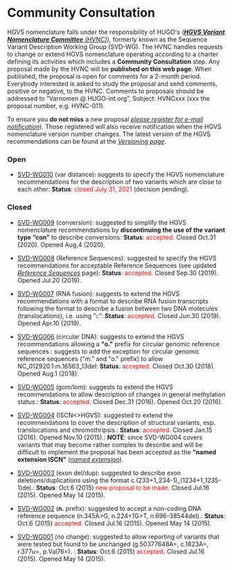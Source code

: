 # Community Consultation

HGVS nomenclature falls under the responsibility of HUGO's ([_**HGVS Variant Nomenclature Committee** (HVNC)_](/HVNC/)), formerly known as the Sequence Variant Description Working Group (SVD-WG). The HVNC handles requests to change or extend HGVS nomenclature operating according to a charter defining its activities which includes a **Community Consultation** step. Any proposal made by the HVNC will be **published on this web page**. When published, the proposal is open for comments for a 2-month period. Everybody interested is asked to study the proposal and send comments, positive or negative, to the HVNC. Comments to proposals should be addressed to “Varnomen @ HUGO-int.org”, Subject: HVNCxxx (xxx the proposal number, e.g. HVNC-011).

To ensure you **do not miss** a new proposal [_please register for e-mail notification_](/background/basics/)). Those registered will also receive notification when the HGVS nomenclature version number changes. The latest version of the HGVS recommendations can be found at the [_Versioning page_](/versioning/).

### Open

* [SVD-WG010](/background/consultation/SVD-WG010/) (var distance): suggests to specify the HGVS nomenclature recommendations for the description of two variants which are close to each other: **Status**: <font color="red">closed July 31, 2021</font> (decision pending).

### Closed

* [SVD-WG009](/background/consultation/SVD-WG009/) (conversion): suggested to simplify the HGVS nomenclature recommendations by **discontinuing the use of the variant type “con”** to describe conversions: **Status**: <font color="red">accepted</font>. Closed Oct.31 (2020). Opened Aug,4 (2020).

* [SVD-WG008](/background/consultation/SVD-WG008/) (Reference Sequences): suggested to specify the HGVS recommendations for acceptable Reference Sequences (see updated [_Reference Sequences_](/background/refseq/) page): **Status**: <font color="red">accepted</font>. Closed Sep.30 (2019). Opened Jul.20 (2019).

* [SVD-WG007](/background/consultation/SVD-WG007/) (RNA fusion): suggests to extend the HGVS recommendations with a format to describe RNA fusion transcripts following the format to describe a fusion between two DNA molecules (translocations), i.e. using ”::”: **Status**: <font color="red">accepted</font>. Closed Jun.30 (2019). Opened Apr.10 (2019).

* [SVD-WG006](/background/consultation/SVD-WG006/) (circular DNA): suggests to extend the HGVS recommendations allowing a **"o."** prefix for circular genomic reference sequences.: suggests to add the exception for circular genomic reference sequences ("m." and "o." prefix) to allow NC_012920.1:m.16563_13del: **Status**: <font color="red">accepted</font>. Closed Oct.30 (2018). Opened Aug.1 (2018).

* [SVD-WG005](/background/consultation/SVD-WG005/) (gom/lom): suggests to extend the HGVS recommendations to allow description of changes in general methylation status.: **Status**: <font color="red">accepted</font>. Closed Dec.31 (2016). Opened Oct.20 (2016).

* [SVD-WG004](/background/consultation/SVD-WG004/) (ISCN<>HGVS): suggested to extend the recommendations to cover the description of structural variants, esp. translocations and chromothripsis.: **Status**: <font color="red">accepted</font>. Closed Jan.15 (2016). Opened Nov.10 (2015).: **NOTE**: since SVD-WG004 covers variants that may become rather complex to describe and will be difficult to implement the proposal has been accepted as the **"named extension ISCN"** ([_named extension_](/versioning/)).

* [SVD-WG003](/background/consultation/SVD-WG003/) (exon del/dup): suggested to describe exon deletions/duplications using the format c.(233+1\_234-1)_(1234+1\_1235-1)del.: **Status**: Oct.6 (2015) <font color="red">new proposal to be made</font>. Closed Jul.16 (2015). Opened May 14 (2015).
    
* [SVD-WG002](/background/consultation/SVD-WG002/) (**n.** prefix): suggested to accept a non-coding DNA reference sequence (n.345A>G, n.224+1G>T, n.696-38544del).: **Status**: Oct.6 (2015) <font color="red">accepted</font>. Closed Jul.16 (2015). Opened May 14 (2015).
        
* [SVD-WG001](/background/consultation/SVD-WG001/) (no change): suggested to allow reporting of variants that were tested but found to be unchanged (g.50377648A=, c.1823A=, r.377u=, p.Val76=). : **Status**: Oct.6 (2015) <font color="red">accepted</font>. Closed Jul.16 (2015). Opened May 14 (2015).